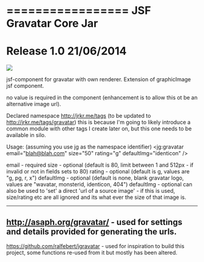 =================
JSF Gravatar Core Jar
=================
Release 1.0 21/06/2014
=================
<a href='http://home.jrkr.me/jenkins/job/jsf-gravatar'><img src='http://home.jrkr.me/jenkins/buildStatus/icon?job=jsf-gravatar&style=plastic'></a>


jsf-component for gravatar with own renderer.
Extension of graphicImage jsf component.

no value is required in the component (enhancement is to allow this ot be an alternative image url).

Declared namespace http://jrkr.me/tags (to be updated to http://jrkr.me/tags/gravatar) this is because I'm going to likely introduce a common module with other tags I create later on, but this one needs to be available in silo.

Usage: (assuming you use jg as the namespace identifier)
  <jg:gravatar email="blah@blah.com" size="50" rating="g" defaultImg="identicon" />
  
  email - required
  size - optional (default is 80, limit between 1 and 512px - if invalid or not in fields sets to 80)
  rating - optional (default is g, values are "g, pg, r, x")
  defaultImg - optional (default is none, blank gravatar logo, values are "wavatar, monsterid, identicon, 404")
  defaultImg - optional can also be used to 'set' a direct 'url of a source image' - if this is used, size/rating etc are all ignored and its what ever the size of that image is.

  ---------
  http://asaph.org/gravatar/  - used for settings and details provided for generating the urls.
  ---------
  
  
  https://github.com/ralfebert/jgravatar - used for inspiration to build this project, some functions re-used from it but mostly has been altered.
  
  
  
